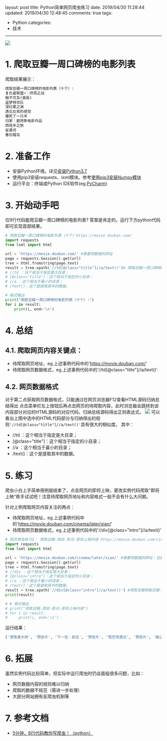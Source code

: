 layout: post
title: Python简单网页爬虫练习
date: 2019/04/30 11:28:44
updated: 2019/04/30 12:48:45
comments: true
tags:
- Python
categories:
- 技术

---
<img src="https://eisenhao.coding.net/p/eisenhao/d/eisenhao/git/raw/master/uploads/webCrawlerSimpleTest.jpg" class="full-image" />

# 1. 爬取豆瓣一周口碑榜的电影列表
爬取结果展示：
```Python
爬取豆瓣一周口碑榜的电影列表（十个）:
复仇者联盟4：终局之战
触不可及(美版)
盗梦特攻队
深红累之渊
遇见女孩的感觉
撞死了一只羊
归家：碧昂斯电影作品
西班牙之旅
娑婆诃
番石榴岛
```
<!-- more -->

# 2. 准备工作
- 安装Python环境。详见[安装Python3.7](https://eisenhao.cn/2018/09/23/AfterInstallManjaro/#%E5%AE%89%E8%A3%85Python3-7)
- 使用pip3安装requests、lxml模块。参考[使用pip3安装Numpy模块](https://eisenhao.cn/2018/09/23/AfterInstallManjaro/#%E4%BD%BF%E7%94%A8pip3%E5%AE%89%E8%A3%85Numpy%E6%A8%A1%E5%9D%97)
- 运行平台：终端或Python IDE软件(eg.[PyCharm](http://www.jetbrains.com/pycharm/))

# 3. 开始动手吧
仅9行代码能爬豆瓣一周口碑榜的电影列表?
答案是肯定的，运行下方python代码即可实现首部结果。
```Python 源码文件:webCrawlerTest1.py
# 爬取豆瓣一周口碑榜的电影列表（十个）https://movie.douban.com/
import requests
from lxml import html

url = 'https://movie.douban.com/' #需要爬数据的网址
page = requests.Session().get(url)
tree = html.fromstring(page.text)
result = tree.xpath('//td[@class="title"]//a/text()')# 爬取豆瓣一周口碑榜的电影列表（十个）https://movie.douban.com/
# //td ：这个相当于指定是大目录；
# [@class="title"]：这个相当于指定的小目录；
# //a ：这个相当于最小的目录；
# /text()：这个是提取其中的数据。

# 格式输出
print("爬取豆瓣一周口碑榜的电影列表（十个）:")
for i in result:
    print(i, end='\n')
```

# 4. 总结
## 4.1. 爬取网页内容关键点：
- 待爬取网页地址，eg.上述事例代码中的'https://movie.douban.com/'
- 待爬取网页数据格式，eg.上述事例代码中的'//td[@class="title"]//a/text()'

## 4.2. 网页数据格式
对于第二点获取网页数据格式，只能通过在网页浏览器F12查看HTML源码归纳总结得出
点击菜单栏左上按钮后再点击网页的待爬取内容，此时浏览器会跳转到该内容部分对应的HTML源码的对应代码，归纳总结源码得出正则表达式。
<img src="https://eisenhao.coding.net/p/eisenhao/d/eisenhao/git/raw/master/uploads/webCrawlerSimpleTest_2.jpg" class="full-image" />
可以看出上图中选中的HTML代码部分与归纳得出的规则<code>'//td[@class="title"]//a/text()'</code>具有很大的相似度。
其中：
- //td ：这个相当于指定是大目录；
- [@class="title"]：这个相当于指定的小目录；
- //a ：这个相当于最小的目录；
- /text()：这个是提取其中的数据。

# 5. 练习
爬虫小白上手简单用例就结束了，点击网页的即将上映，更改实例代码爬取“即将上映”练手试试吧！注意待爬取网页地址和内容格式一般不会有什么大问题。

针对上例爬取网页内容关注的两点：
- 待爬取网页地址，eg.上述事例代码中的'https://movie.douban.com/cinema/later/xian/'
- 待爬取网页数据格式，eg.上述事例代码中的'//div[@class="intro"]//a/text()'

```Python 源码文件:webCrawlerTest2.py
# 网页爬虫练习2： 爬取豆瓣-西安-影讯-即将上映内容 https://movie.douban.com/cinema/later/xian/
import requests
from lxml import html

url = 'https://movie.douban.com/cinema/later/xian/' #需要爬数据的网址：豆瓣-西安-影讯-即将上映内容
page = requests.Session().get(url)
tree = html.fromstring(page.text)
# //div ：这个相当于指定是大目录；
# [@class="intro"]：这个相当于指定的小目录；
# //a ：这个相当于最小的目录；
# /text()：这个是提取其中的数据。
result = tree.xpath('//div[@class="intro"]//a/text()') #爬取豆瓣爬取豆瓣-西安-影讯-即将上映内容
print(result)

# # 格式输出
# print("爬取豆瓣-西安-影讯-即将上映内容")
# for i in result:
#     print(i, end='\n')
```

运行结果：
```Python
['港珠澳大桥', '预告片', '下一任：前任', '预告片', '悟空奇遇记', '预告片', '猫公主苏菲', '预告片', '国礼', '预告片', '大破天门阵', '柔情史', '预告片', '罗马', '预告片', '大侦探皮卡丘', '预告片', '进京城', '预告片', '一个母亲的复仇', '预告片', '欢迎来北方II', '预告片', '半边天', '预告片', '一路疯癫', '预告片', '周恩来回延安', '预告片', '海蒂和爷爷', '预告片', '企鹅公路', '预告片', '妈阁是座城', '预告片', '致命梦魇', '预告片', '音乐家', '预告片', '你好现任']
```

# 6. 拓展
虽然实例代码比较简单，但实际中运行爬虫时仍会面临很多问题，比如： 
- 网页数据内容的规则难以归纳 
- 爬取的数据不规范（需进一步处理） 
- 大部分网站拥有反爬虫机制等

# 7. 参考文档
- [5分钟，6行代码教你写爬虫！（python）](https://blog.csdn.net/csqazwsxedc/article/details/68498842)
